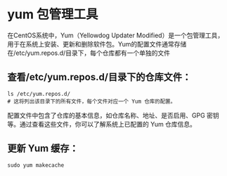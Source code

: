 
# yum 包管理工具
在CentOS系统中，Yum（Yellowdog Updater Modified）是一个包管理工具，用于在系统上安装、更新和删除软件包。Yum的配置文件通常存储在/etc/yum.repos.d/目录下，每个仓库都有一个单独的文件  

## 查看/etc/yum.repos.d/目录下的仓库文件：
```shell
ls /etc/yum.repos.d/
# 这将列出该目录下的所有文件，每个文件对应一个 Yum 仓库的配置。
```
配置文件中包含了仓库的基本信息，如仓库名称、地址、是否启用、GPG 密钥等。通过查看这些文件，你可以了解系统上已配置的 Yum 仓库信息。  

## 更新 Yum 缓存：
```shell
sudo yum makecache
```




